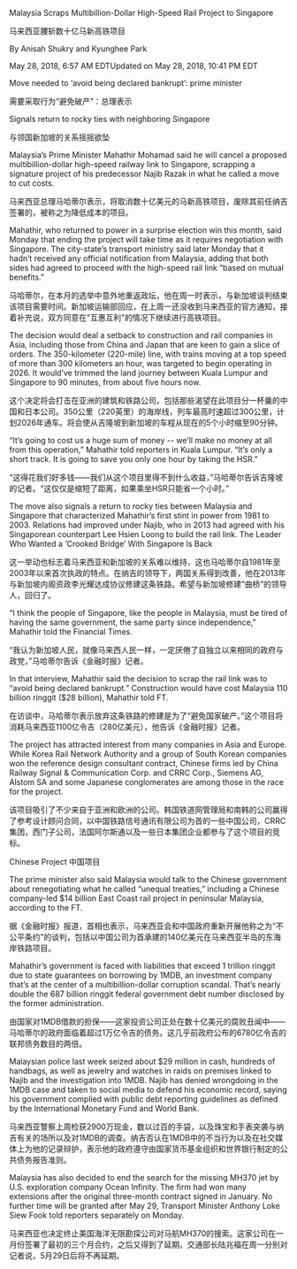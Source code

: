 Malaysia Scraps Multibillion-Dollar High-Speed Rail Project to Singapore

马来西亚腰斩数十亿马新高铁项目

By Anisah Shukry and Kyunghee Park

May 28, 2018, 6:57 AM EDTUpdated on May 28, 2018, 10:41 PM EDT

Move needed to ‘avoid being declared bankrupt’: prime minister

需要采取行为“避免破产”：总理表示

Signals return to rocky ties with neighboring Singapore

与领国新加坡的关系摇摇欲坠

Malaysia’s Prime Minister Mahathir Mohamad said he will cancel a proposed multibillion-dollar high-speed railway link to Singapore, scrapping a signature project of his predecessor Najib Razak in what he called a move to cut costs.

马来西亚总理马哈蒂尔表示，将取消数十亿美元的马新高铁项目，废除其前任纳吉签署的，被称之为降低成本的项目。

Mahathir, who returned to power in a surprise election win this month, said Monday that ending the project will take time as it requires negotiation with Singapore. The city-state’s transport ministry said later Monday that it hadn’t received any official notification from Malaysia, adding that both sides had agreed to proceed with the high-speed rail link “based on mutual benefits.”

马哈蒂尔，在本月的选举中意外地重返政坛，他在周一时表示，与新加坡谈判结束该项目需要时间。新加坡运输部回应，在上周一还没收到马来西亚的官方通知，接着补充说，双方同意在"互惠互利"的情况下继续进行高铁项目。

The decision would deal a setback to construction and rail companies in Asia, including those from China and Japan that are keen to gain a slice of orders. The 350-kilometer (220-mile) line, with trains moving at a top speed of more than 300 kilometers an hour, was targeted to begin operating in 2026. It would’ve trimmed the land journey between Kuala Lumpur and Singapore to 90 minutes, from about five hours now.

这个决定将会打击在亚洲的建筑和铁路公司，包括那些渴望在此项目分一杯羹的中国和日本公司。350公里（220英里）的海岸线，列车最高时速超过300公里，计划2026年通车。将会使从吉隆坡到新加坡的车程从现在的5个小时缩至90分钟。

“It’s going to cost us a huge sum of money -- we’ll make no money at all from this operation,” Mahathir told reporters in Kuala Lumpur. “It’s only a short track. It is going to save you only one hour by taking the HSR.”

“这得花我们好多钱——我们从这个项目里得不到什么收益，”马哈蒂尔告诉吉隆坡的记者。“这仅仅是缩短了距离，如果乘坐HSR只能省一个小时。”

The move also signals a return to rocky ties between Malaysia and Singapore that characterized Mahathir’s first stint in power from 1981 to 2003. Relations had improved under Najib, who in 2013 had agreed with his Singaporean counterpart Lee Hsien Loong to build the rail link.
The Leader Who Wanted a ‘Crooked Bridge’ With Singapore Is Back

这一举动也标志着马来西亚和新加坡的关系难以维持，这也马哈蒂尔自1981年至2003年以来首次执政的特点。在纳吉的领导下，两国关系得到改善，他在2013年与新加坡内阁资政李光耀达成协议修建这条铁路。希望与新加坡修建“曲桥”的领导人，回归了。

“I think the people of Singapore, like the people in Malaysia, must be tired of having the same government, the same party since independence,” Mahathir told the Financial Times.


“我认为新加坡人民，就像马来西人民一样，一定厌倦了自独立以来相同的政府与政党，”马哈蒂尔告诉《金融时报》记者。

In that interview, Mahathir said the decision to scrap the rail link was to “avoid being declared bankrupt.” Construction would have cost Malaysia 110 billion ringgit ($28 billion), Mahathir told FT.

在访谈中，马哈蒂尔表示放弃这条铁路的修建是为了“避免国家破产。”这个项目将消耗马来西亚1100亿令吉（280亿美元），他告诉《金融时报》记者。

The project has attracted interest from many companies in Asia and Europe. While Korea Rail Network Authority and a group of South Korean companies won the reference design consultant contract, Chinese firms led by China Railway Signal & Communication Corp. and CRRC Corp., Siemens AG, Alstom SA and some Japanese conglomerates are among those in the race for the project.

该项目吸引了不少来自于亚洲和欧洲的公司。韩国铁道网管理局和南韩的公司赢得了参考设计顾问合同，以中国铁路信号通讯有限公司为首的一些中国公司，CRRC集团，西门子公司，法国阿尔斯通以及一些日本集团企业都参与了这个项目的竞标。

Chinese Project
中国项目


The prime minister also said Malaysia would talk to the Chinese government about renegotiating what he called “unequal treaties,” including a Chinese company-led $14 billion East Coast rail project in peninsular Malaysia, according to the FT.

据《金融时报》报道，首相也表示，马来西亚会和中国政府重新开展他称之为“不公平条约”的谈判，包括以中国公司为首承建的140亿美元在马来西亚半岛的东海岸铁路项目。


Mahathir’s government is faced with liabilities that exceed 1 trillion ringgit due to state guarantees on borrowing by 1MDB, an investment company that’s at the center of a multibillion-dollar corruption scandal. That’s nearly double the 687 billion ringgit federal government debt number disclosed by the former administration.

由国家对1MDB借款的担保——这家投资公司正处在数十亿美元的腐败丑闻中——马哈蒂尔的政府面临着超过1万亿令吉的债务。这几乎前政府公布的6780亿令吉的联邦债务数目的两倍。

Malaysian police last week seized about $29 million in cash, hundreds of handbags, as well as jewelry and watches in raids on premises linked to Najib and the investigation into 1MDB. Najib has denied wrongdoing in the 1MDB case and taken to social media to defend his economic record, saying his government complied with public debt reporting guidelines as defined by the International Monetary Fund and World Bank.

马来西亚警察上周检获2900万现金，数以过百的手袋，以及珠宝和手表突袭与纳吉有关的场所以及对1MDB的调查。纳吉否认在1MDB中的不当行为以及在社交媒体上为他的记录辩护，表示他的政府遵守由国家货币基金组织和世界银行制定的公共债务报告准则。

Malaysia has also decided to end the search for the missing MH370 jet by U.S. exploration company Ocean Infinity. The firm had won many extensions after the original three-month contract signed in January. No further time will be granted after May 29, Transport Minister Anthony Loke Siew Fook told reporters separately on Monday.

马来西亚也决定终止美国海洋无限勘探公司对马航MH370的搜索。这家公司在一月份签署了最初的三个月合约，之后又得到了延期。交通部长陆兆福在周一分别对记者说，5月29日后将不再延期。
